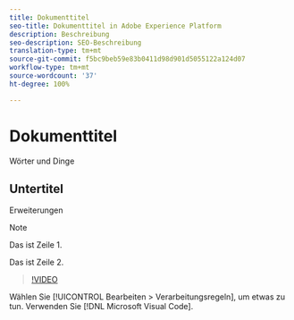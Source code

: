 ```yaml
---
title: Dokumenttitel
seo-title: Dokumenttitel in Adobe Experience Platform
description: Beschreibung
seo-description: SEO-Beschreibung
translation-type: tm+mt
source-git-commit: f5bc9beb59e83b0411d98d901d5055122a124d07
workflow-type: tm+mt
source-wordcount: '37'
ht-degree: 100%

---
```



# Dokumenttitel

Wörter und Dinge

## Untertitel

Erweiterungen

>[!NOTE]
> 
> Das ist Zeile 1.
>
> Das ist Zeile 2.

>[!VIDEO](https://youtu.be/ypS_CKym5NQ)

Wählen Sie [!UICONTROL Bearbeiten > Verarbeitungsregeln], um etwas zu tun. Verwenden Sie [!DNL Microsoft Visual Code].
